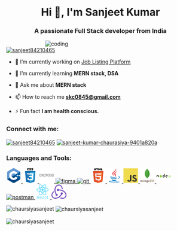 <h1 align="center">Hi 👋, I'm Sanjeet Kumar</h1>
<h3 align="center">A passionate Full Stack developer from India</h3>

<img align="right" alt="coding" width="400" src="https://media.giphy.com/media/3o7TKKImRT3NiD8IM0/giphy.gif">
<!-- <p align="left"> <img src="https://komarev.com/ghpvc/?username=chaursiyasanjeet&label=Profile%20views&color=0e75b6&style=flat" alt="chaursiyasanjeet" /> </p> -->

<p align="left"> <a href="https://twitter.com/sanjeet84210465" target="blank"><img src="https://img.shields.io/twitter/follow/sanjeet84210465?logo=twitter&style=for-the-badge" alt="sanjeet84210465" /></a> </p>

- 🔭 I’m currently working on [Job Listing Platform](https://github.com/chaursiyasanjeet/job-listing-platform)

- 🌱 I’m currently learning **MERN stack, DSA**

- 💬 Ask me about **MERN stack**

- 📫 How to reach me **skc0845@gmail.com**

- ⚡ Fun fact **I am health conscious.**

<h3 align="left">Connect with me:</h3>
<p align="left">
<a href="https://twitter.com/sanjeet84210465" target="blank"><img align="center" src="https://raw.githubusercontent.com/rahuldkjain/github-profile-readme-generator/master/src/images/icons/Social/twitter.svg" alt="sanjeet84210465" height="30" width="40" /></a>
<a href="https://linkedin.com/in/sanjeet-kumar-chaurasiya-9401a820a" target="blank"><img align="center" src="https://raw.githubusercontent.com/rahuldkjain/github-profile-readme-generator/master/src/images/icons/Social/linked-in-alt.svg" alt="sanjeet-kumar-chaurasiya-9401a820a" height="30" width="40" /></a>
</p>

<h3 align="left">Languages and Tools:</h3>
<p align="left"> <a href="https://www.w3schools.com/cpp/" target="_blank" rel="noreferrer"> <img src="https://raw.githubusercontent.com/devicons/devicon/master/icons/cplusplus/cplusplus-original.svg" alt="cplusplus" width="40" height="40"/> </a> <a href="https://www.w3schools.com/css/" target="_blank" rel="noreferrer"> <img src="https://raw.githubusercontent.com/devicons/devicon/master/icons/css3/css3-original-wordmark.svg" alt="css3" width="40" height="40"/> </a> <a href="https://expressjs.com" target="_blank" rel="noreferrer"> <img src="https://raw.githubusercontent.com/devicons/devicon/master/icons/express/express-original-wordmark.svg" alt="express" width="40" height="40"/> </a> <a href="https://www.figma.com/" target="_blank" rel="noreferrer"> <img src="https://www.vectorlogo.zone/logos/figma/figma-icon.svg" alt="figma" width="40" height="40"/> </a> <a href="https://git-scm.com/" target="_blank" rel="noreferrer"> <img src="https://www.vectorlogo.zone/logos/git-scm/git-scm-icon.svg" alt="git" width="40" height="40"/> </a> <a href="https://www.w3.org/html/" target="_blank" rel="noreferrer"> <img src="https://raw.githubusercontent.com/devicons/devicon/master/icons/html5/html5-original-wordmark.svg" alt="html5" width="40" height="40"/> </a> <a href="https://www.java.com" target="_blank" rel="noreferrer"> <img src="https://raw.githubusercontent.com/devicons/devicon/master/icons/java/java-original.svg" alt="java" width="40" height="40"/> </a> <a href="https://developer.mozilla.org/en-US/docs/Web/JavaScript" target="_blank" rel="noreferrer"> <img src="https://raw.githubusercontent.com/devicons/devicon/master/icons/javascript/javascript-original.svg" alt="javascript" width="40" height="40"/> </a> <a href="https://www.mongodb.com/" target="_blank" rel="noreferrer"> <img src="https://raw.githubusercontent.com/devicons/devicon/master/icons/mongodb/mongodb-original-wordmark.svg" alt="mongodb" width="40" height="40"/> </a> <a href="https://nodejs.org" target="_blank" rel="noreferrer"> <img src="https://raw.githubusercontent.com/devicons/devicon/master/icons/nodejs/nodejs-original-wordmark.svg" alt="nodejs" width="40" height="40"/> </a> <a href="https://postman.com" target="_blank" rel="noreferrer"> <img src="https://www.vectorlogo.zone/logos/getpostman/getpostman-icon.svg" alt="postman" width="40" height="40"/> </a> <a href="https://reactjs.org/" target="_blank" rel="noreferrer"> <img src="https://raw.githubusercontent.com/devicons/devicon/master/icons/react/react-original-wordmark.svg" alt="react" width="40" height="40"/> </a> <a href="https://redux.js.org" target="_blank" rel="noreferrer"> <img src="https://raw.githubusercontent.com/devicons/devicon/master/icons/redux/redux-original.svg" alt="redux" width="40" height="40"/> </a> </p>

<p><img align="left" src="https://github-readme-stats.vercel.app/api/top-langs?username=chaursiyasanjeet&show_icons=true&locale=en&layout=compact" alt="chaursiyasanjeet" /></p>

<p>&nbsp;<img align="center" src="https://github-readme-stats.vercel.app/api?username=chaursiyasanjeet&show_icons=true&locale=en" alt="chaursiyasanjeet" /></p>

<p><img align="center" src="https://github-readme-streak-stats.herokuapp.com/?user=chaursiyasanjeet&" alt="chaursiyasanjeet" /></p>

<!---
chaursiyasanjeet/chaursiyasanjeet is a ✨ special ✨ repository because its `README.md` (this file) appears on your GitHub profile.
You can click the Preview link to take a look at your changes.
--->
